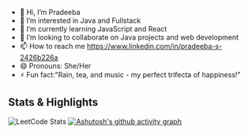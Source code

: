 - 👋 Hi, I’m Pradeeba
- 👀 I’m interested in Java and Fullstack
- 🌱 I’m currently learning JavaScript and React
- 💞️ I’m looking to collaborate on Java projects and web development
- 📫 How to reach me https://www.linkedin.com/in/pradeeba-s-2426b226a
- 😄 Pronouns: She/Her
- ⚡ Fun fact:"Rain, tea, and music - my perfect trifecta of happiness!"

<!---
Pradeeba03/Pradeeba03 is a ✨ special ✨ repository because its `README.md` (this file) appears on your GitHub profile.
You can click the Preview link to take a look at your changes.
--->
## Stats & Highlights
![LeetCode Stats](https://leetcard.jacoblin.cool/Pradeeba03?theme=light&font=Noto%20Sans%20Sora%20Sompeng&ext=heatmap)
[![Ashutosh's github activity graph](https://github-readme-activity-graph.vercel.app/graph?username=Pradeeba03&bg_color=00241b&color=bc94ba&line=14c2bf&point=d4e9f2&area=true&hide_border=true)](https://github.com/ashutosh00710/github-readme-activity-graph)

